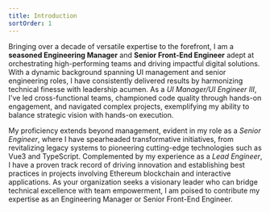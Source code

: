 ```yaml
---
title: Introduction
sortOrder: 1
---
```



Bringing over a decade of versatile expertise to the forefront, I am a **seasoned Engineering 
Manager** and **Senior Front-End Engineer** adept at orchestrating high-performing teams and 
driving impactful digital solutions. With a dynamic background spanning UI management and senior 
engineering roles, I have consistently delivered results by harmonizing technical finesse with 
leadership acumen. As a *UI Manager/UI Engineer III*, I've led cross-functional teams, championed 
code quality through hands-on engagement, and navigated complex projects, exemplifying my ability 
to balance strategic vision with hands-on execution.

My proficiency extends beyond management, evident in my role as a *Senior Engineer*, where I have
spearheaded transformative initiatives, from revitalizing legacy systems to pioneering cutting-edge
technologies such as Vue3 and TypeScript. Complemented by my experience as a *Lead Engineer*, I have
a proven track record of driving innovation and establishing best practices in projects involving 
Ethereum blockchain and interactive applications. As your organization seeks a visionary leader who 
can bridge technical excellence with team empowerment, I am poised to contribute my expertise as 
an Engineering Manager or Senior Front-End Engineer.
